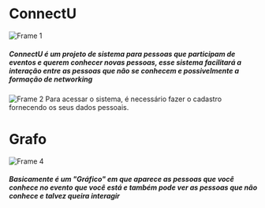 # ConnectU
![Frame 1](https://github.com/JoabeFake/ConnectU/assets/141665447/30aaa62e-7fc1-4184-82f0-fb83b2719ebf)
##### ConnectU é um projeto de sistema para pessoas que participam de eventos e querem conhecer novas pessoas, esse sistema facilitará a interação entre as pessoas que não se conhecem e possivelmente a formação de networking

![Frame 2](https://github.com/JoabeFake/ConnectU/assets/128631446/1f9386d4-95f8-4b84-91d5-acf4c9c91045)
Para acessar o sistema, é necessário fazer o cadastro fornecendo os seus dados pessoais.


# Grafo 
![Frame 4](https://github.com/JoabeFake/ConnectU/assets/141665447/b3f35b71-e295-4cc9-8483-27ad94d835a0)
##### Basicamente é um "Gráfico" em que aparece as pessoas que você conhece no evento que você está e também pode ver as pessoas que **não** conhece e talvez queira interagir

